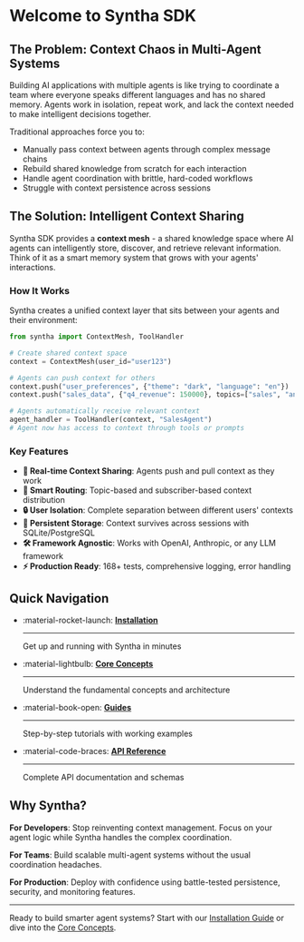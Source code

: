 # Welcome to Syntha SDK

## The Problem: Context Chaos in Multi-Agent Systems

Building AI applications with multiple agents is like trying to coordinate a team where everyone speaks different languages and has no shared memory. Agents work in isolation, repeat work, and lack the context needed to make intelligent decisions together.

Traditional approaches force you to:
- Manually pass context between agents through complex message chains
- Rebuild shared knowledge from scratch for each interaction
- Handle agent coordination with brittle, hard-coded workflows
- Struggle with context persistence across sessions

## The Solution: Intelligent Context Sharing

Syntha SDK provides a **context mesh** - a shared knowledge space where AI agents can intelligently store, discover, and retrieve relevant information. Think of it as a smart memory system that grows with your agents' interactions.

### How It Works

Syntha creates a unified context layer that sits between your agents and their environment:

```python
from syntha import ContextMesh, ToolHandler

# Create shared context space
context = ContextMesh(user_id="user123")

# Agents can push context for others
context.push("user_preferences", {"theme": "dark", "language": "en"})
context.push("sales_data", {"q4_revenue": 150000}, topics=["sales", "analytics"])

# Agents automatically receive relevant context
agent_handler = ToolHandler(context, "SalesAgent")
# Agent now has access to context through tools or prompts
```

### Key Features

- **🔄 Real-time Context Sharing**: Agents push and pull context as they work
- **🎯 Smart Routing**: Topic-based and subscriber-based context distribution  
- **🔒 User Isolation**: Complete separation between different users' contexts
- **💾 Persistent Storage**: Context survives across sessions with SQLite/PostgreSQL
- **🛠️ Framework Agnostic**: Works with OpenAI, Anthropic, or any LLM framework
- **⚡ Production Ready**: 168+ tests, comprehensive logging, error handling

## Quick Navigation

<div class="grid cards" markdown>

-   :material-rocket-launch: **[Installation](installation.md)**

    ---

    Get up and running with Syntha in minutes

-   :material-lightbulb: **[Core Concepts](core-concepts.md)**

    ---

    Understand the fundamental concepts and architecture

-   :material-book-open: **[Guides](guides/overview.md)**

    ---

    Step-by-step tutorials with working examples

-   :material-code-braces: **[API Reference](api/overview.md)**

    ---

    Complete API documentation and schemas

</div>

## Why Syntha?

**For Developers**: Stop reinventing context management. Focus on your agent logic while Syntha handles the complex coordination.

**For Teams**: Build scalable multi-agent systems without the usual coordination headaches.

**For Production**: Deploy with confidence using battle-tested persistence, security, and monitoring features.

---

Ready to build smarter agent systems? Start with our [Installation Guide](installation.md) or dive into the [Core Concepts](core-concepts.md).